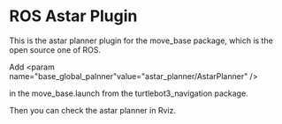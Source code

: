 # ROS Astar Plugin
This is the astar planner plugin for the move_base package, which is the open source one of ROS.

Add <param name="base_global_palnner"value="astar_planner/AstarPlanner" />

in the move_base.launch from the turtlebot3_navigation package.

Then you can check the astar planner in Rviz.
